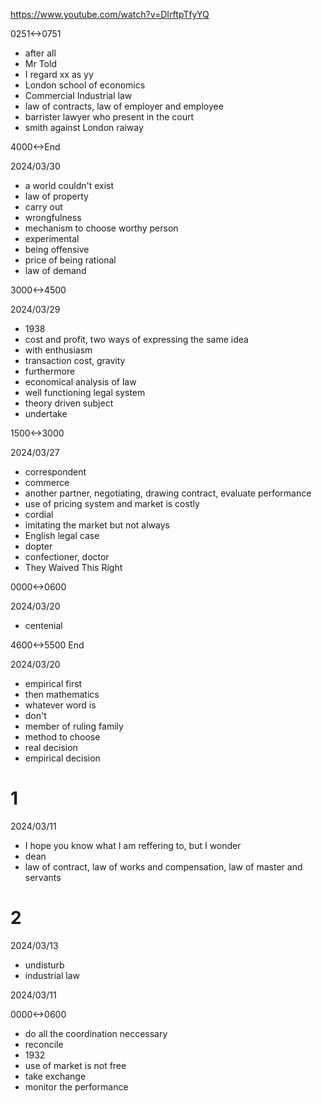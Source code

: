 https://www.youtube.com/watch?v=DIrftpTfyYQ

0251<->0751

- after all
- Mr Told
- I regard xx as yy
- London school of economics
- Commercial Industrial law
- law of contracts, law of employer and employee
- barrister lawyer who present in the court
- smith against London raiway

4000<->End

2024/03/30

- a world couldn't exist
- law of property
- carry out
- wrongfulness
- mechanism to choose worthy person
- experimental
- being offensive
- price of being rational
- law of demand

3000<->4500

2024/03/29

- 1938
- cost and profit, two ways of expressing the same idea
- with enthusiasm
- transaction cost, gravity
- furthermore
- economical analysis of law
- well functioning legal system
- theory driven subject
- undertake

1500<->3000

2024/03/27

- correspondent
- commerce
- another partner, negotiating, drawing contract, evaluate performance
- use of pricing system and market is costly
- cordial
- imitating the market but not always
- English legal case
- dopter
- confectioner, doctor
- They Waived This Right 

0000<->0600

2024/03/20

- centenial

4600<->5500 End

2024/03/20

- empirical first
- then mathematics
- whatever word is
- don't
- member of ruling family
- method to choose
- real decision
- empirical decision

# 1

2024/03/11

- I hope you know what I am reffering to, but I wonder
- dean
- law of contract, law of works and compensation, law of master and servants

# 2

2024/03/13

- undisturb
- industrial law

2024/03/11

0000<->0600

- do all the coordination neccessary
- reconcile
- 1932
- use of market is not free
- take exchange
- monitor the performance
